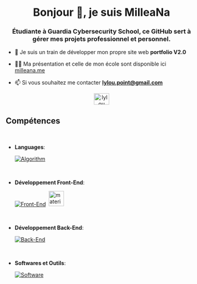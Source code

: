 <h1 align="center">Bonjour 👋, je suis MilleaNa</h1>
<h3 align="center">Étudiante à Guardia Cybersecurity School, ce GitHub sert à gérer mes projets professionnel et personnel.</h3>

- 🔭 Je suis un train de développer mon propre site web **portfolio V2.0**

- 👨‍💻 Ma présentation et celle de mon école sont disponible ici [milleana.me](https://milleana.me)

- 📫 Si vous souhaitez me contacter **lylou.point@gmail.com**

<p align="center"><a href="https://linkedin.com/in/lylou-duc"><img align="center" src="https://raw.githubusercontent.com/rahuldkjain/github-profile-readme-generator/master/src/images/icons/Social/linked-in-alt.svg" alt="lylou duc" height="30" width="40" /></a></p>

<h2>Compétences</h2>
<br>

<p align="center">

- **Languages**:
    
    [![Algorithm](https://skillicons.dev/icons?i=c,python,mysql,arduino,linux)](https://skillicons.dev)
	
<br>   

- **Développement Front-End**:

    [![Front-End](https://skillicons.dev/icons?i=html,css,tailwind,bootstrap)](https://skillicons.dev)<a href="https://materializecss.com/" target="_blank" rel="noreferrer"><a> ‎ </a>    <img src="https://raw.githubusercontent.com/prplx/svg-logos/5585531d45d294869c4eaab4d7cf2e9c167710a9/svg/materialize.svg" alt="materialize" width="40" height="40"/></a>

<br>   
    
- **Développement Back-End**:
	
	
    [![Back-End](https://skillicons.dev/icons?i=javascript,php)](https://skillicons.dev)
	
<br>
	
- **Softwares et Outils**:

    [![Software](https://skillicons.dev/icons?i=idea,git)](https://skillicons.dev)
	
<br>
<br>

